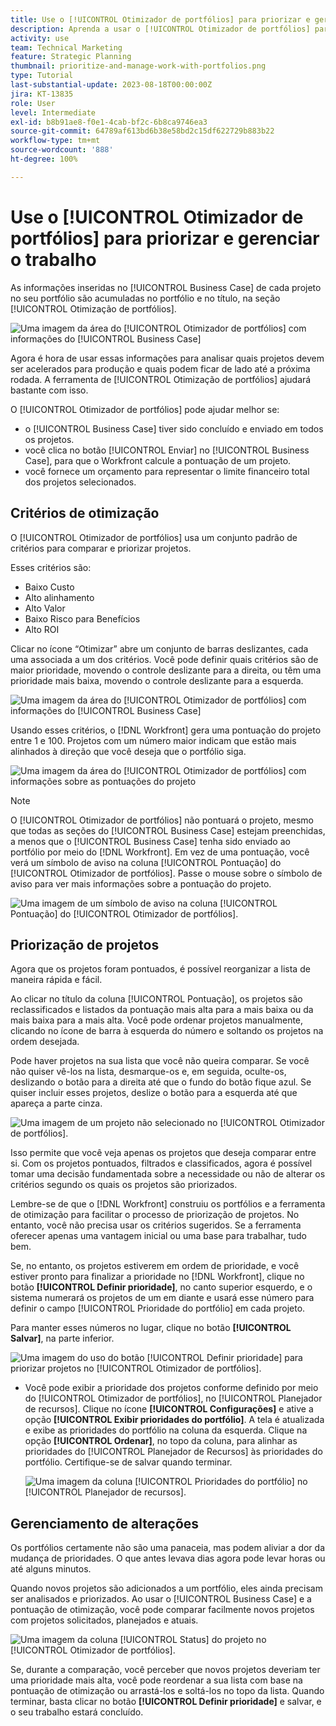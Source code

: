 ```yaml
---
title: Use o [!UICONTROL Otimizador de portfólios] para priorizar e gerenciar o trabalho
description: Aprenda a usar o [!UICONTROL Otimizador de portfólios] para priorizar e gerenciar projetos dentro de um portfólio.
activity: use
team: Technical Marketing
feature: Strategic Planning
thumbnail: prioritize-and-manage-work-with-portfolios.png
type: Tutorial
last-substantial-update: 2023-08-18T00:00:00Z
jira: KT-13835
role: User
level: Intermediate
exl-id: b8b91ae8-f0e1-4cab-bf2c-6b8ca9746ea3
source-git-commit: 64789af613bd6b38e58bd2c15df622729b883b22
workflow-type: tm+mt
source-wordcount: '888'
ht-degree: 100%

---
```


# Use o [!UICONTROL Otimizador de portfólios] para priorizar e gerenciar o trabalho

As informações inseridas no [!UICONTROL Business Case] de cada projeto no seu portfólio são acumuladas no portfólio e no título, na seção [!UICONTROL Otimização de portfólios].

![Uma imagem da área do [!UICONTROL Otimizador de portfólios] com informações do [!UICONTROL Business Case]](assets/10-portfolio-management9.png)

Agora é hora de usar essas informações para analisar quais projetos devem ser acelerados para produção e quais podem ficar de lado até a próxima rodada. A ferramenta de [!UICONTROL Otimização de portfólios] ajudará bastante com isso.

O [!UICONTROL Otimizador de portfólios] pode ajudar melhor se:

* o [!UICONTROL Business Case] tiver sido concluído e enviado em todos os projetos.
* você clica no botão [!UICONTROL Enviar] no [!UICONTROL Business Case], para que o Workfront calcule a pontuação de um projeto.
* você fornece um orçamento para representar o limite financeiro total dos projetos selecionados.

## Critérios de otimização

O [!UICONTROL Otimizador de portfólios] usa um conjunto padrão de critérios para comparar e priorizar projetos.

Esses critérios são:

* Baixo Custo
* Alto alinhamento
* Alto Valor
* Baixo Risco para Benefícios
* Alto ROI

Clicar no ícone “Otimizar” abre um conjunto de barras deslizantes, cada uma associada a um dos critérios. Você pode definir quais critérios são de maior prioridade, movendo o controle deslizante para a direita, ou têm uma prioridade mais baixa, movendo o controle deslizante para a esquerda.

![Uma imagem da área do [!UICONTROL Otimizador de portfólios] com informações do [!UICONTROL Business Case]](assets/11-portfolio-management10.png)

Usando esses critérios, o [!DNL Workfront] gera uma pontuação do projeto entre 1 e 100. Projetos com um número maior indicam que estão mais alinhados à direção que você deseja que o portfólio siga.

![Uma imagem da área do [!UICONTROL Otimizador de portfólios] com informações sobre as pontuações do projeto](assets/12-portfolio-management14.png)

>[!NOTE]
>
>O [!UICONTROL Otimizador de portfólios] não pontuará o projeto, mesmo que todas as seções do [!UICONTROL Business Case] estejam preenchidas, a menos que o [!UICONTROL Business Case] tenha sido enviado ao portfólio por meio do [!DNL Workfront]. Em vez de uma pontuação, você verá um símbolo de aviso na coluna [!UICONTROL Pontuação] do [!UICONTROL Otimizador de portfólios]. Passe o mouse sobre o símbolo de aviso para ver mais informações sobre a pontuação do projeto.

![Uma imagem de um símbolo de aviso na coluna [!UICONTROL Pontuação] do [!UICONTROL Otimizador de portfólios].](assets/13-portfolio-management12.png)

## Priorização de projetos

Agora que os projetos foram pontuados, é possível reorganizar a lista de maneira rápida e fácil.

Ao clicar no título da coluna [!UICONTROL Pontuação], os projetos são reclassificados e listados da pontuação mais alta para a mais baixa ou da mais baixa para a mais alta. Você pode ordenar projetos manualmente, clicando no ícone de barra à esquerda do número e soltando os projetos na ordem desejada.

Pode haver projetos na sua lista que você não queira comparar. Se você não quiser vê-los na lista, desmarque-os e, em seguida, oculte-os, deslizando o botão para a direita até que o fundo do botão fique azul. Se quiser incluir esses projetos, deslize o botão para a esquerda até que apareça a parte cinza.

![Uma imagem de um projeto não selecionado no [!UICONTROL Otimizador de portfólios].](assets/14-portfolio-management13.png)

Isso permite que você veja apenas os projetos que deseja comparar entre si. Com os projetos pontuados, filtrados e classificados, agora é possível tomar uma decisão fundamentada sobre a necessidade ou não de alterar os critérios segundo os quais os projetos são priorizados.

Lembre-se de que o [!DNL Workfront] construiu os portfólios e a ferramenta de otimização para facilitar o processo de priorização de projetos. No entanto, você não precisa usar os critérios sugeridos. Se a ferramenta oferecer apenas uma vantagem inicial ou uma base para trabalhar, tudo bem.

Se, no entanto, os projetos estiverem em ordem de prioridade, e você estiver pronto para finalizar a prioridade no [!DNL Workfront], clique no botão **[!UICONTROL Definir prioridade]**, no canto superior esquerdo, e o sistema numerará os projetos de um em diante e usará esse número para definir o campo [!UICONTROL Prioridade do portfólio] em cada projeto.

Para manter esses números no lugar, clique no botão **[!UICONTROL Salvar]**, na parte inferior.

![Uma imagem do uso do botão [!UICONTROL Definir prioridade] para priorizar projetos no [!UICONTROL Otimizador de portfólios].](assets/15-portfolio-management15.png)

<!-- 
Pro-tips graphic
-->

* Você pode exibir a prioridade dos projetos conforme definido por meio do [!UICONTROL Otimizador de portfólios], no [!UICONTROL Planejador de recursos]. Clique no ícone **[!UICONTROL Configurações]** e ative a opção **[!UICONTROL Exibir prioridades do portfólio]**. A tela é atualizada e exibe as prioridades do portfólio na coluna da esquerda. Clique na opção **[!UICONTROL Ordenar]**, no topo da coluna, para alinhar as prioridades do [!UICONTROL Planejador de Recursos] às prioridades do portfólio. Certifique-se de salvar quando terminar.

  ![Uma imagem da coluna [!UICONTROL Prioridades do portfólio] no [!UICONTROL Planejador de recursos].](assets/16-portfolio-management17.png)

## Gerenciamento de alterações

Os portfólios certamente não são uma panaceia, mas podem aliviar a dor da mudança de prioridades. O que antes levava dias agora pode levar horas ou até alguns minutos.

Quando novos projetos são adicionados a um portfólio, eles ainda precisam ser analisados e priorizados. Ao usar o [!UICONTROL Business Case] e a pontuação de otimização, você pode comparar facilmente novos projetos com projetos solicitados, planejados e atuais.

![Uma imagem da coluna [!UICONTROL Status] do projeto no [!UICONTROL Otimizador de portfólios].](assets/17-project-management16.png)

Se, durante a comparação, você perceber que novos projetos deveriam ter uma prioridade mais alta, você pode reordenar a sua lista com base na pontuação de otimização ou arrastá-los e soltá-los no topo da lista. Quando terminar, basta clicar no botão **[!UICONTROL Definir prioridade]** e salvar, e o seu trabalho estará concluído.

<!-- Learn more graphic and documentation article links

* Portfolio Optimizer overview 
* Optimize projects in the Portfolio Optimizer 
* Overview of the Portfolio Optimizer score 
* Prioritizing projects in the Portfolio Optimizer

-->
